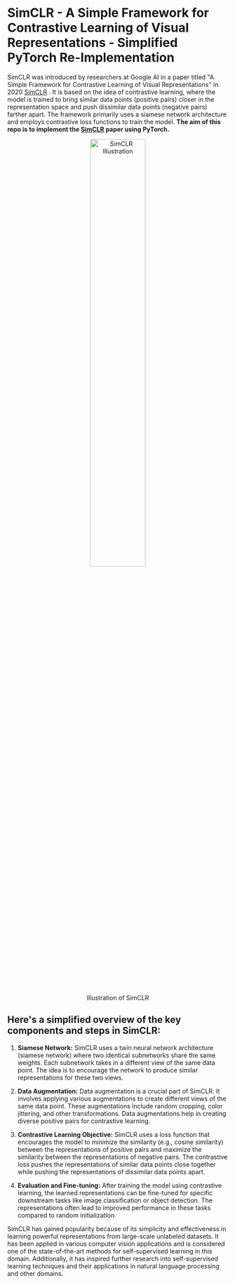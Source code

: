 # SimCLR - A Simple Framework for Contrastive Learning of Visual Representations - Simplified PyTorch Re-Implementation


SimCLR was introduced by researchers at Google AI in a paper titled "A Simple Framework for Contrastive Learning of Visual Representations" in 2020 <a href="https://arxiv.org/abs/2002.05709">SimCLR</a>  . It is based on the idea of contrastive learning, where the model is trained to bring similar data points (positive pairs) closer in the representation space and push dissimilar data points (negative pairs) farther apart. The framework primarily uses a siamese network architecture and employs contrastive loss functions to train the model. __The aim of this repo is to implement the <a href="https://arxiv.org/abs/2002.05709">SimCLR</a> paper using PyTorch.__

<div align="center">
  <img width="50%" alt="SimCLR Illustration" src="https://1.bp.blogspot.com/--vH4PKpE9Yo/Xo4a2BYervI/AAAAAAAAFpM/vaFDwPXOyAokAC8Xh852DzOgEs22NhbXwCLcBGAsYHQ/s1600/image4.gif">
</div>
<div align="center">
  Illustration of SimCLR
</div>

## Here's a simplified overview of the key components and steps in SimCLR: ##

1. __Siamese Network:__ SimCLR uses a twin neural network architecture (siamese network) where two identical subnetworks share the same weights. Each subnetwork takes in a different view of the same data point. The idea is to encourage the network to produce similar representations for these two views.

2. __Data Augmentation:__ Data augmentation is a crucial part of SimCLR. It involves applying various augmentations to create different views of the same data point. These augmentations include random cropping, color jittering, and other transformations. Data augmentations help in creating diverse positive pairs for contrastive learning.

3. __Contrastive Learning Objective:__ SimCLR uses a loss function that encourages the model to minimize the similarity (e.g., cosine similarity) between the representations of positive pairs and maximize the similarity between the representations of negative pairs. The contrastive loss pushes the representations of similar data points close together while pushing the representations of dissimilar data points apart.

4. __Evaluation and Fine-tuning:__ After training the model using contrastive learning, the learned representations can be fine-tuned for specific downstream tasks like image classification or object detection. The representations often lead to improved performance in these tasks compared to random initialization.

SimCLR has gained popularity because of its simplicity and effectiveness in learning powerful representations from large-scale unlabeled datasets. It has been applied in various computer vision applications and is considered one of the state-of-the-art methods for self-supervised learning in this domain. Additionally, it has inspired further research into self-supervised learning techniques and their applications in natural language processing and other domains.

## 
